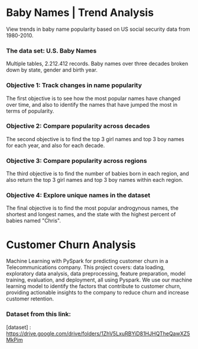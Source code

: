 # Baby Names | Trend Analysis
View trends in baby name popularity based on US social security data from 1980-2010.

### The data set: U.S. Baby Names
Multiple tables, 2.212.412 records. Baby names over three decades broken down by state, gender and birth year.

### Objective 1: Track changes in name popularity
The first objective is to see how the most popular names have changed over time, and also to identify the names that have jumped the most in terms of popularity.

### Objective 2: Compare popularity across decades
The second objective is to find the top 3 girl names and top 3 boy names for each year, and also for each decade.

### Objective 3: Compare popularity across regions
The third objective is to find the number of babies born in each region, and also return the top 3 girl names and top 3 boy names within each region.

### Objective 4: Explore unique names in the dataset
The final objective is to find the most popular androgynous names, the shortest and longest names, and the state with the highest percent of babies named "Chris".



# Customer Churn Analysis

Machine Learning with PySpark for predicting customer churn in a Telecommunications company. 
This project covers: data loading, exploratory data analysis, data preprocessing, feature preparation, model training, evaluation, and deployment, all using Pyspark. 
We use our machine learning model to identify the factors that contribute to customer churn, providing actionable insights to the company to reduce churn and increase customer retention.

### Dataset from this link:
[dataset] : https://drive.google.com/drive/folders/1ZhV5LxuRBYiD81HJHQTheQawXZ5MkPim
